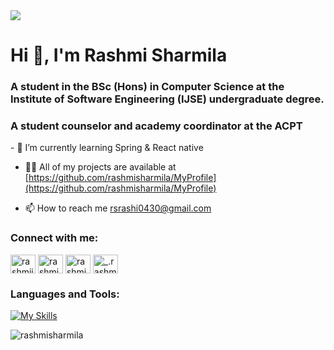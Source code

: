 <img src="https://media.istockphoto.com/id/1150453750/vector/teenage-girk-working-on-computer-in-classroom.jpg?s=612x612&w=0&k=20&c=Ny8n-jcvLVf9mYX3MlMk_mRM0fW1DNuqCTrDY27B72M=">
<h1>Hi 👋, I'm Rashmi Sharmila</h1>

<h3>A student in the BSc (Hons) in Computer Science at the Institute of Software Engineering (IJSE) undergraduate degree.</h3>
<h3>A student counselor and academy coordinator at the ACPT</h3>
- 🌱 I’m currently learning Spring & React native

- 👨‍💻 All of my projects are available at [https://github.com/rashmisharmila/MyProfile](https://github.com/rashmisharmila/MyProfile)

- 📫 How to reach me rsrashi0430@gmail.com

<h3 align="left">Connect with me:</h3>
<p align="left">
<a href="https://twitter.com/rashmiisharmil" target="blank">
<img align="center" src="https://raw.githubusercontent.com/rahuldkjain/github-profile-readme-generator/master/src/images/icons/Social/twitter.svg" alt="rashmiisharmil" height="30" width="40" /></a>
<a href="https://www.linkedin.com/in/rashmi-sharmila-5ba642252/" target="blank">
<img align="center" src="https://raw.githubusercontent.com/rahuldkjain/github-profile-readme-generator/master/src/images/icons/Social/linked-in-alt.svg" alt="rashmi sharmila" height="30" width="40" /></a>
<a href="https://stackoverflow.com/users/rashmi sharmila" target="blank">
<img align="center" src="https://raw.githubusercontent.com/rahuldkjain/github-profile-readme-generator/master/src/images/icons/Social/stack-overflow.svg" alt="rashmi sharmila" height="30" width="40" /></a>
<a href="https://instagram.com/_.rashmi_sharmila._" target="blank">
<img align="center" src="https://raw.githubusercontent.com/rahuldkjain/github-profile-readme-generator/master/src/images/icons/Social/instagram.svg" alt="_.rashmi_sharmila._" height="30" width="40"/></a>
</p>

<h3 align="left">Languages and Tools: </h3>          

[![My Skills](https://skills.thijs.gg/icons?i=java,mysql,html,css,js,jquery,nodejs,figma,react&theme=light)](https://skills.thijs.gg)

<p><img align="center" src="https://github-readme-stats.vercel.app/api/top-langs?username=rashmisharmila&show_icons=true&locale=en&layout=compact" alt="rashmisharmila" /></p>
